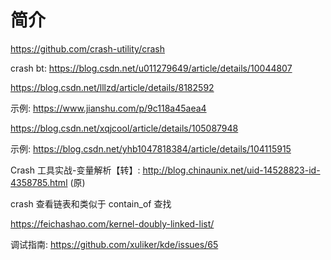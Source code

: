 

# 简介

https://github.com/crash-utility/crash



crash bt: https://blog.csdn.net/u011279649/article/details/10044807

https://blog.csdn.net/lllzd/article/details/8182592


示例: https://www.jianshu.com/p/9c118a45aea4

https://blog.csdn.net/xqjcool/article/details/105087948



示例: https://blog.csdn.net/yhb1047818384/article/details/104115915


Crash 工具实战-变量解析【转】: http://blog.chinaunix.net/uid-14528823-id-4358785.html (原)


crash 查看链表和类似于 contain_of 查找

https://feichashao.com/kernel-doubly-linked-list/

调试指南: https://github.com/xuliker/kde/issues/65